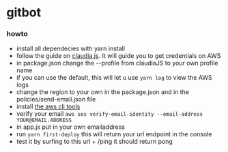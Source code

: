 # gitbot

### howto

- install all dependecies with yarn install
- follow the guide on [claudia.js](https://claudiajs.com/tutorials/installing.html). It will guide you to get credentials on AWS
- in package.json change the --profile from claudiaJS to your own profile name
- if you can use the default, this will let u use ```yarn log``` to view the AWS logs
- change the region to your own in the package.json and in the policies/send-email.json file
- install [the aws cli tools](https://aws.amazon.com/cli/)
- verify your email ```aws ses verify-email-identity --email-address YOUR@EMAIL.ADDRESS```
- in app.js put in your own emailaddress
- run ```yarn first-deploy``` this will return your url endpoint in the console
- test it by surfing to this url + /ping it should return pong

